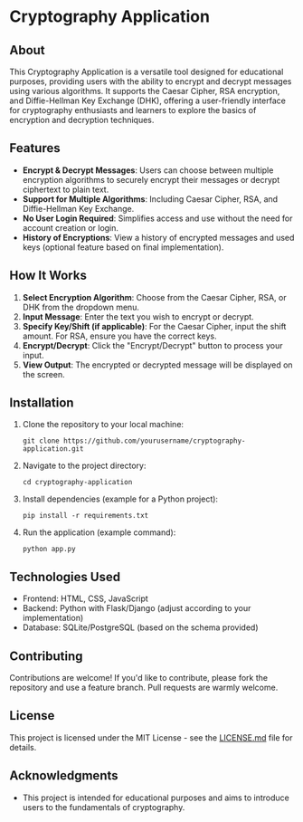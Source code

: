 # Cryptography Application

## About

This Cryptography Application is a versatile tool designed for educational purposes, providing users with the ability to encrypt and decrypt messages using various algorithms. It supports the Caesar Cipher, RSA encryption, and Diffie-Hellman Key Exchange (DHK), offering a user-friendly interface for cryptography enthusiasts and learners to explore the basics of encryption and decryption techniques.

## Features

- **Encrypt & Decrypt Messages**: Users can choose between multiple encryption algorithms to securely encrypt their messages or decrypt ciphertext to plain text.
- **Support for Multiple Algorithms**: Including Caesar Cipher, RSA, and Diffie-Hellman Key Exchange.
- **No User Login Required**: Simplifies access and use without the need for account creation or login.
- **History of Encryptions**: View a history of encrypted messages and used keys (optional feature based on final implementation).

## How It Works

1. **Select Encryption Algorithm**: Choose from the Caesar Cipher, RSA, or DHK from the dropdown menu.
2. **Input Message**: Enter the text you wish to encrypt or decrypt.
3. **Specify Key/Shift (if applicable)**: For the Caesar Cipher, input the shift amount. For RSA, ensure you have the correct keys.
4. **Encrypt/Decrypt**: Click the "Encrypt/Decrypt" button to process your input.
5. **View Output**: The encrypted or decrypted message will be displayed on the screen.

## Installation

1. Clone the repository to your local machine:
    ```
    git clone https://github.com/yourusername/cryptography-application.git
    ```
2. Navigate to the project directory:
    ```
    cd cryptography-application
    ```
3. Install dependencies (example for a Python project):
    ```
    pip install -r requirements.txt
    ```
4. Run the application (example command):
    ```
    python app.py
    ```

## Technologies Used

- Frontend: HTML, CSS, JavaScript
- Backend: Python with Flask/Django (adjust according to your implementation)
- Database: SQLite/PostgreSQL (based on the schema provided)

## Contributing

Contributions are welcome! If you'd like to contribute, please fork the repository and use a feature branch. Pull requests are warmly welcome.

## License

This project is licensed under the MIT License - see the [LICENSE.md](LICENSE) file for details.

## Acknowledgments

- This project is intended for educational purposes and aims to introduce users to the fundamentals of cryptography.
